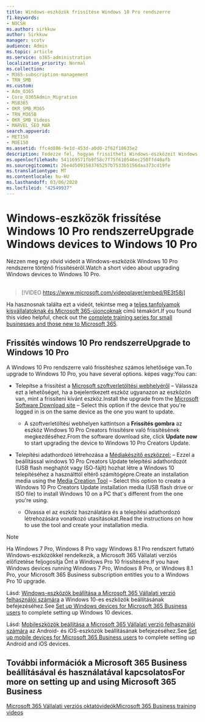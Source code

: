 ```yaml
---
title: Windows-eszközök frissítése Windows 10 Pro rendszerre
f1.keywords:
- NOCSH
ms.author: sirkkuw
author: Sirkkuw
manager: scotv
audience: Admin
ms.topic: article
ms.service: o365-administration
localization_priority: Normal
ms.collection:
- M365-subscription-management
- TRN_SMB
ms.custom:
- Adm_O365
- Core_O365Admin_Migration
- MSB365
- OKR_SMB_M365
- TRN_M365B
- OKR_SMB_Videos
- MARVEL_SEO_MAR
search.appverid:
- MET150
- MOE150
ms.assetid: ffc4d886-9e1d-453d-a0d0-2f62f18635e2
description: Fedezze fel, hogyan frissítheti Windows-eszközeit Windows 10 Pro rendszerre, hogy fejlettebb biztonsági és üzleti hálózati funkciókat használhasson.
ms.openlocfilehash: 541169571fb9f58c7f75f610546ec250ffd40afb
ms.sourcegitcommit: 26e4d5091583765257b7533b5156daa373cd19fe
ms.translationtype: MT
ms.contentlocale: hu-HU
ms.lasthandoff: 03/06/2020
ms.locfileid: "42549937"
---
```

# <a name="upgrade-windows-devices-to-windows-10-pro"></a><span data-ttu-id="ecc92-103">Windows-eszközök frissítése Windows 10 Pro rendszerre</span><span class="sxs-lookup"><span data-stu-id="ecc92-103">Upgrade Windows devices to Windows 10 Pro</span></span>

<span data-ttu-id="ecc92-104">Nézzen meg egy rövid videót a Windows-eszközök Windows 10 Pro rendszerre történő frissítéséről.</span><span class="sxs-lookup"><span data-stu-id="ecc92-104">Watch a short video about upgrading Windows devices to Windows 10 Pro.</span></span><br><br>

> [!VIDEO https://www.microsoft.com/videoplayer/embed/RE3t58j] 

<span data-ttu-id="ecc92-105">Ha hasznosnak találta ezt a videót, tekintse meg a [teljes tanfolyamok kisvállalatoknak és Microsoft 365-újoncoknak](https://support.office.com/article/6ab4bbcd-79cf-4000-a0bd-d42ce4d12816) című témakört.</span><span class="sxs-lookup"><span data-stu-id="ecc92-105">If you found this video helpful, check out the [complete training series for small businesses and those new to Microsoft 365](https://support.office.com/article/6ab4bbcd-79cf-4000-a0bd-d42ce4d12816).</span></span>

## <a name="upgrade-to-windows-10-pro"></a><span data-ttu-id="ecc92-106">Frissítés windows 10 Pro rendszerre</span><span class="sxs-lookup"><span data-stu-id="ecc92-106">Upgrade to Windows 10 Pro</span></span>
  
<span data-ttu-id="ecc92-107">A Windows 10 Pro rendszerre való frissítéshez számos lehetősége van.</span><span class="sxs-lookup"><span data-stu-id="ecc92-107">To upgrade to Windows 10 Pro, you have several options.</span></span> <span data-ttu-id="ecc92-108">képes vagy:</span><span class="sxs-lookup"><span data-stu-id="ecc92-108">You can:</span></span>
    
- <span data-ttu-id="ecc92-109">Telepítse a frissítést a [Microsoft szoftverletöltési webhelyéről](https://go.microsoft.com/fwlink/?LinkID=836951 ) &ndash; Válassza ezt a lehetőséget, ha a bejelentkezett eszköz ugyanazon az eszközön van, mint a frissíteni kívánt eszköz.</span><span class="sxs-lookup"><span data-stu-id="ecc92-109">Install the upgrade from the [Microsoft Software Download site](https://go.microsoft.com/fwlink/?LinkID=836951 ) &ndash; Select this option if the device that you're logged in is on the same device as the one you want to update.</span></span> 

    - <span data-ttu-id="ecc92-110">A szoftverletöltési webhelyen kattintson a **Frissítés gombra** az eszköz Windows 10 Pro Creators frissítésre való frissítésének megkezdéséhez.</span><span class="sxs-lookup"><span data-stu-id="ecc92-110">From the software download site, click **Update now** to start upgrading the device to Windows 10 Pro Creators Update.</span></span> 
    
- <span data-ttu-id="ecc92-111">Telepítési adathordozó létrehozása a [Médiakészítő eszközzel:](https://go.microsoft.com/fwlink/?LinkID=836960) &ndash; Ezzel a beállítással windows 10 Pro Creators Update telepítési adathordozót (USB flash meghajtót vagy ISO-fájlt) hozhat létre a Windows 10 telepítéséhez a használttól eltérő számítógépre.</span><span class="sxs-lookup"><span data-stu-id="ecc92-111">Create an installation media using the [Media Creation Tool](https://go.microsoft.com/fwlink/?LinkID=836960) &ndash; Select this option to create a Windows 10 Pro Creators Update installation media (USB flash drive or ISO file) to install Windows 10 on a PC that's different from the one you're using.</span></span>

    - <span data-ttu-id="ecc92-112">Olvassa el az eszköz használatára és a telepítési adathordozó létrehozására vonatkozó utasításokat.</span><span class="sxs-lookup"><span data-stu-id="ecc92-112">Read the instructions on how to use the tool and create your installation media.</span></span> 

> [!NOTE]
> <span data-ttu-id="ecc92-113">Ha Windows 7 Pro, Windows 8 Pro vagy Windows 8.1 Pro rendszert futtató Windows-eszközökkel rendelkezik, a Microsoft 365 Vállalati verziós előfizetése feljogosítja Önt a Windows Pro 10 frissítésére.</span><span class="sxs-lookup"><span data-stu-id="ecc92-113">If you have Windows devices running Windows 7 Pro, Windows 8 Pro, or Windows 8.1 Pro, your Microsoft 365 Business subscription entitles you to a Windows Pro 10 upgrade.</span></span>
    
<span data-ttu-id="ecc92-114">Lásd: [Windows-eszközök beállítása a Microsoft 365 Vállalati verzió felhasználói számára](set-up-windows-devices.md) a Windows 10-es eszközök beállításának befejezéséhez.</span><span class="sxs-lookup"><span data-stu-id="ecc92-114">See [Set up Windows devices for Microsoft 365 Business users](set-up-windows-devices.md) to complete setting up Windows 10 devices.</span></span> 
  
<span data-ttu-id="ecc92-115">Lásd: [Mobileszközök beállítása a Microsoft 365 Vállalati verzió felhasználói számára](set-up-mobile-devices.md) az Android- és iOS-eszközök beállításának befejezéséhez.</span><span class="sxs-lookup"><span data-stu-id="ecc92-115">See [Set up mobile devices for Microsoft 365 Business users](set-up-mobile-devices.md) to complete setting up Android and iOS devices.</span></span> 
  
## <a name="for-more-on-setting-up-and-using-microsoft-365-business"></a><span data-ttu-id="ecc92-116">További információk a Microsoft 365 Business beállításával és használatával kapcsolatos</span><span class="sxs-lookup"><span data-stu-id="ecc92-116">For more on setting up and using Microsoft 365 Business</span></span>

[<span data-ttu-id="ecc92-117">Microsoft 365 Vállalati verziós oktatóvideók</span><span class="sxs-lookup"><span data-stu-id="ecc92-117">Microsoft 365 Business training videos</span></span>](https://support.office.com/article/6ab4bbcd-79cf-4000-a0bd-d42ce4d12816)
